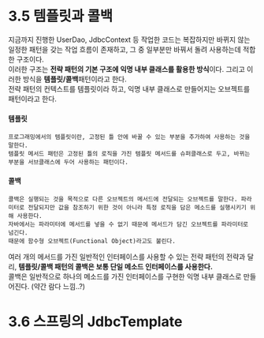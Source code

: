 # 3.5 템플릿과 콜백
지금까지 진행한 UserDao, JdbcContext 등 작업한 코드는 복잡하지만 바뀌지 않는 일정한 패턴을 갖는 작업 흐름이 존재하고, 그 중 일부분만 바꿔서 돌려 사용하는데 적합한 구조이다. <br/>
이러한 구조는 **전략 패턴의 기본 구조에 익명 내부 클래스를 활용한 방식**이다. 그리고 이러한 방식을 **템플릿/콜백**패턴이라고 한다. <br/>
전략 패턴의 컨텍스트를 템플릿이라 하고, 익명 내부 클래스로 만들어지는 오브젝트를 패턴이라고 한다. <br/>

#### 템플릿
```
프로그래밍에서의 템플릿이란, 고정된 틀 안에 바꿀 수 있는 부분을 추가하여 사용하는 것을 말한다.
템플릿 메서드 패턴은 고정된 틀의 로직을 가진 템플릿 메서드를 슈퍼클래스로 두고, 바뀌는 부분을 서브클래스에 두어 사용하는 패턴이다.
```

#### 콜백
```
콜백은 실행되는 것을 목적으로 다른 오브젝트의 메서드에 전달되는 오브젝트를 말한다. 파라미터로 전달되지만 값을 참조하기 위한 것이 아니라 특정 로직을 담은 메소드를 실행시키기 위해 사용한다.
자바에서는 파라미터에 메서드를 넣을 수 없기 때문에 메서드가 담긴 오브젝트를 파라미터로 넘긴다.
때문에 함수형 오브젝트(Functional Object)라고도 불린다.
```

여러 개의 메서드를 가진 일반적인 인터페이스를 사용할 수 있는 전략 패턴의 전략과 달리, **템플릿/콜백 패턴의 콜백은 보통 단일 메소드 인터페이스를 사용한다.** <br/>
콜백은 일반적으로 하나의 메소드를 가진 인터페이스를 구현한 익명 내부 클래스로 만들어진다. (약간 람다 느낌..?)


# 3.6 스프링의 JdbcTemplate
